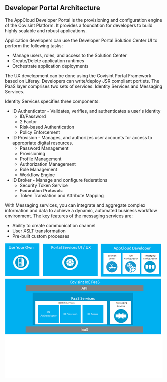 ## Developer Portal Architecture

The AppCloud Developer Portal is the provisioning and configuration engine of the Covisint Platform. It provides a foundation for developers to build highly scalable and robust applications.

Application developers can use the Developer Portal Solution Center UI to perform the following tasks:
* Manage users, roles, and access to the Solution Center
* Create/Delete application runtimes
* Orchestrate application deployments

The UX development can be done using the Covisint Portal Framework based on Liferay. Developers can write/deploy JSR compliant portlets.
The PaaS layer comprises two sets of services: Identity Services and Messaging Services.

Identity Services specifies three components:

* ID Authenticator - Validates, verifies, and authenticates a user's identity
    * ID/Password
    * 2 Factor
    * Risk-based Authentication
    * Policy Enforcement
* ID Provision - Manages, and authorizes user accounts for access to appropriate digital resources.
    * Password Management
    * Provisioning
    * Profile Management
    * Authorization Management
    * Role Management
    * Workflow Engine
* ID Broker - Manage and configure federations
    * Security Token Service
    * Federation Protocols
    * Token Translation and Attribute Mapping

With Messaging services, you can integrate and aggregate complex information and data to achieve a dynamic, automated business workflow environment. The key features of the messaging services are:
* Ability to create communication channel
* User XSLT transformation
* Pre-built custom processes

![](Developer_Portal_Architecture.png)
